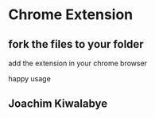 # Chrome Extension

## fork the files to your folder

add the extension in your chrome browser

happy usage
## Joachim Kiwalabye
